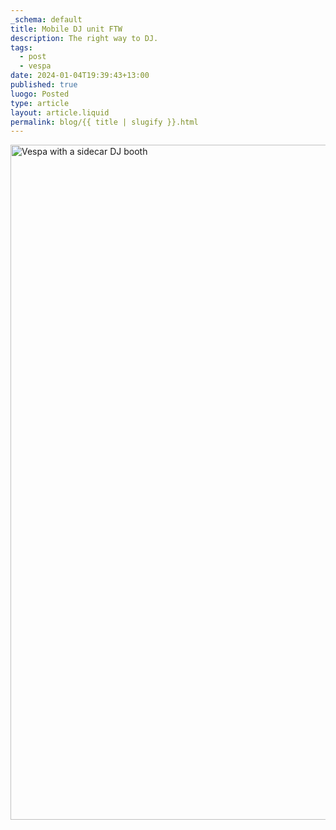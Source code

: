 ```yaml
---
_schema: default
title: Mobile DJ unit FTW
description: The right way to DJ.
tags:
  - post
  - vespa
date: 2024-01-04T19:39:43+13:00
published: true
luogo: Posted
type: article
layout: article.liquid
permalink: blog/{{ title | slugify }}.html
---
```

<img src="/img/img-4034.jpg" alt="Vespa with a sidecar DJ booth" title="The only way to DJ!" height="1080" width="1080" />
